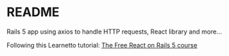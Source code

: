 # README

Rails 5 app using axios to handle HTTP requests, React library and more...

Following this Learnetto tutorial: [The Free React on Rails 5 course](https://learnetto.com/users/hrishio/courses/the-free-react-on-rails-5-course)
